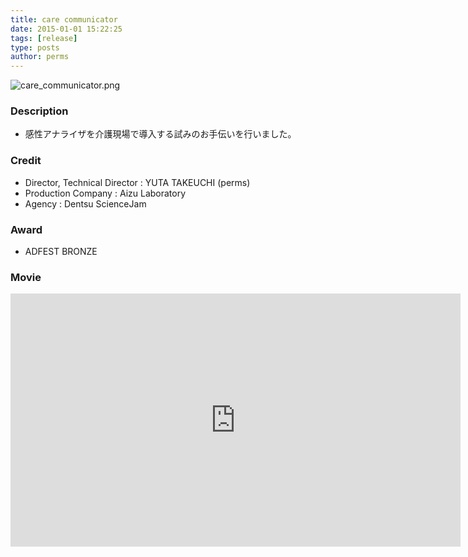 ```yaml
---
title: care communicator
date: 2015-01-01 15:22:25
tags: [release]
type: posts
author: perms
---
```


![care_communicator.png](/img/works/care_communicator.png "care_communicator.png")

### Description
- 感性アナライザを介護現場で導入する試みのお手伝いを行いました。

### Credit
- Director, Technical Director : YUTA TAKEUCHI (perms)
- Production Company : Aizu Laboratory
- Agency : Dentsu ScienceJam

### Award
- ADFEST BRONZE

### Movie
<iframe src="https://player.vimeo.com/video/151840753" width="720" height="405" frameborder="0" webkitallowfullscreen mozallowfullscreen allowfullscreen></iframe>

